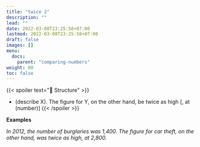 ```yaml
---
title: "twice 2"
description: ""
lead: ""
date: 2022-03-08T23:25:58+07:00
lastmod: 2022-03-08T23:25:58+07:00
draft: false
images: []
menu:
  docs:
    parent: "comparing-numbers"
weight: 80
toc: false
---
```


{{< spoiler text="🌱 Structure" >}}
- (describe X). The figure for Y, on the other hand, be twice as high [, at (number)]
{{< /spoiler >}}

**Examples**

_In 2012, the number of burglaries was 1,400. The figure for car theft, on the other hand, was twice as high, at 2,800._